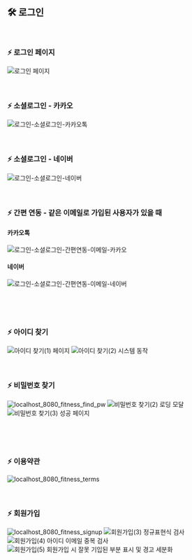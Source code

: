 ## 🛠 로그인
<br>

### ⚡ 로그인 페이지
![로그인 페이지](https://github.com/user-attachments/assets/a4e3bc6c-f139-4d69-9ffa-8072473065d6)
<br>
<br>
<br>

### ⚡ 소셜로그인 - 카카오
![로그인-소셜로그인-카카오톡](https://github.com/user-attachments/assets/58423eb5-97e5-4172-b037-6f056d1acb94)
<br>
<br>
<br>

### ⚡ 소셜로그인 - 네이버
![로그인-소셜로그인-네이버](https://github.com/user-attachments/assets/98b09d33-82c0-446d-abd2-bc5daa6c3528)
<br>
<br>
<br>

### ⚡ 간편 연동 - 같은 이메일로 가입된 사용자가 있을 때
#### 카카오톡

![로그인-소셜로그인-간편연동-이메일-카카오](https://github.com/user-attachments/assets/78c00f3f-d260-467a-858b-810bb808213b)

#### 네이버

![로그인-소셜로그인-간편연동-이메일-네이버](https://github.com/user-attachments/assets/8348dae4-9d8f-449e-af7a-5812f5e8a405)

<br>
<br>
<br>

### ⚡ 아이디 찾기
![아이디 찾기(1) 페이지](https://github.com/user-attachments/assets/f2c81b2c-a337-45a4-8980-5127bc87230f)
![아이디 찾기(2) 시스템 동작](https://github.com/user-attachments/assets/5b9c8c6d-670d-4609-8666-5adc2cab26ff)
<br>
<br>
<br>

### ⚡ 비밀번호 찾기
![localhost_8080_fitness_find_pw](https://github.com/user-attachments/assets/eceacb07-05eb-4518-a9ad-906c0b879014)
![비밀번호 찾기(2) 로딩 모달](https://github.com/user-attachments/assets/ac24c74e-6ef0-45d8-9201-3a1110f4775e)
![비밀번호 찾기(3) 성공 페이지](https://github.com/user-attachments/assets/c245adf5-69dd-49a1-8174-a32ce6e0dee0)

<br>
<br>
<br>

### ⚡ 이용약관
![localhost_8080_fitness_terms](https://github.com/user-attachments/assets/9a5ba5fb-bbca-4194-bbed-92ad4cecfba5)
<br>
<br>
<br>

### ⚡ 회원가입
![localhost_8080_fitness_signup](https://github.com/user-attachments/assets/52932fe2-2197-4274-84f2-ea82a3b747ed)
![회원가입(3) 정규표현식 검사](https://github.com/user-attachments/assets/b31053dc-29b0-4c7d-be7a-c2611e62be36)
![회원가입(4) 아이디 이메일 중복 검사](https://github.com/user-attachments/assets/5dd2379d-037f-4ba7-9c28-df4af3784145)
![회원가입(5) 회원가입 시 잘못 기입된 부분 표시 및 경고 세분화](https://github.com/user-attachments/assets/dd8b4ce2-eb2e-498f-8216-84826f4c4f4a)


<br>
<br>
<br>
